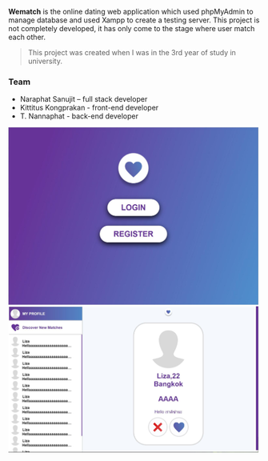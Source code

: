 **Wematch** is the online dating web application which used phpMyAdmin to manage database and used Xampp to create a testing server. This project is not completely developed, it has only come to the stage where user match each other.

> This project was created when I was in the 3rd year of study in university.

### Team

- Naraphat Sanujit – full stack developer
- Kittitus Kongprakan - front-end developer
-  T. Nannaphat - back-end developer

<img src="/project-pic.JPG" alt="project-pic" width="500">

<img src="/interface-pic.JPG" alt="project-pic" width="500">
